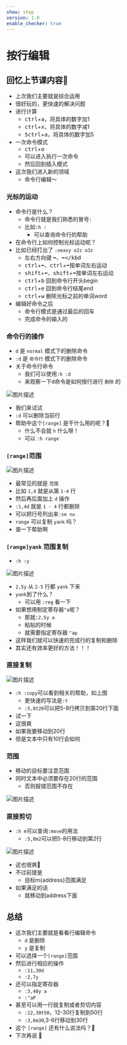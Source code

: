 ```yaml
---
show: step
version: 1.0
enable_checker: true
---
```


# 按行编辑

## 回忆上节课内容🤔


- 上次我们主要就是综合运用
- 很好玩的，更快速的解决问题
- 进行计算
	- <kbd>ctrl</kbd>+<kbd>a</kbd>，将具体的数字加1
 	- <kbd>ctrl</kbd>+<kbd>x</kbd>，将具体的数字减1
 	- <kbd>5</kbd><kbd>ctrl</kbd>+<kbd>a</kbd>，将具体的数字加5
 - 一次命令模式
	- <kbd>ctrl</kbd>+<kbd>o</kbd>
	- 可以进入执行一次命令 
	- 然后回到插入模式
- 这次我们进入新的领域
	- 命令行编辑～

### 光标的运动
- 命令行是什么？
	- 命令行就是我们熟悉的冒号`:`
	- 比如`:h :`
		- 可以查询命令行的帮助
- 在命令行上如何控制光标运动呢？
- 比如已经打出了 `:oeasy o2z o3z`
	- 左右方向键 <kbd>⬅️</kbd>、<kbd>➡️️</kbd
	- <kbd>ctrl</kbd>+<kbd>⬅️</kbd>、<kbd>ctrl</kbd>+<kbd>➡️️</kbd>按单词左右运动
	- <kbd>shift</kbd>+<kbd>⬅️</kbd>、<kbd>shift</kbd>+<kbd>➡️️</kbd>按单词左右运动
	- <kbd>ctrl</kbd>+<kbd>b</kbd> 回到命令行开头begin
	- <kbd>ctrl</kbd>+<kbd>e️</kbd> 回到命令行结尾end
	- <kbd>ctrl</kbd>+<kbd>w</kbd> 删除光标之前的单词word
- 编辑好命令之后
	- 命令行模式是通过最后的回车<CR>
	- 完成命令的输入的

### 命令行的操作

- `d` 是 `normal` 模式下的删除命令
- `:d` 是 `命令行` 模式下的删除命令
- 关于命令行命令
	- 我们可以使用`:h :d`
	- 来观察一下<kbd>d</kbd>命令是如何按行进行 `删除` 的

![图片描述](https://doc.shiyanlou.com/courses/uid1190679-20210201-1612173619112)

- 我们来试试 
- `:d` 可以删除当前行
- 帮助中这个`[range]` 是干什么用的呢？🤔
	- 什么不会就 `h` 什么呀！ 
	- 可以 `:h range`


### `[range]`范围

![图片描述](https://doc.shiyanlou.com/courses/uid1190679-20210201-1612173821588)

- 最常见的就是 `范围`
- 比如 `1,4` 就是从第 `1-4` 行
- 然后再后面加上 `d` 操作
- `:1,4d` 就是 `1 - 4` 行都删除
- 可以把行号列出来`:se nu`
- `range` 可以复制 `yank` 吗？
- 查一下帮助啊

### `[range]yank` 范围复制
- `:h :y`

![图片描述](https://doc.shiyanlou.com/courses/uid1190679-20210201-1612174190249)

- `2,5y` 从 `2-5` 行都 `yank` 下来
- `yank`到了什么？
	- 可以用 `:reg` 看一下
- 如果想用制定寄存器`"a`呢？
	- 那就`:2,5y a`
	- 粘贴的时候
	- 就需要指定寄存器 `"ap`
- 这样我们就可以快速的完成行的复制和删除
- 其实还有效率更好的方法！！！

### 直接复制

![图片描述](https://doc.shiyanlou.com/courses/uid1190679-20210201-1612177212803)

- `:h :copy`可以看到相关的帮助，如上图
	- 更快速的写法是`:t`
	- `:5,8t20`可以把5-8行拷贝到第20行下面
- 试一下
- 这很爽
- 如果我要移动到20行
- 但是文本中只有10行会如何

### 范围

- 移动的目标要注意范围
- 同时文本中必须要存在20行的范围
	- 否则报错范围不存在

![图片描述](https://doc.shiyanlou.com/courses/uid1190679-20211115-1636937241469)

### 直接剪切

- `:h m`可以查询`:move`的用法
	- `:5,8m2`可以把5-8行移动到第2行

![图片描述](https://doc.shiyanlou.com/courses/uid1190679-20210201-1612177212803)

- 这也很爽👊
- 不过前提是
	- 目标m{address}范围满足
- 如果满足的话
	- 就移动到address下面


## 总结

- 这次我们主要就是看看行编辑命令
	- `d` 是删除
	- `y` 是复制
- 可以选择一个`[range]`范围
- 然后进行相应的操作
	- `:11,30d`
 	- `:2,7y`
 - 还可以指定寄存器
 	- `:3,40y a`
 	- `:"aP`
- 甚至可以用一行就复制或者剪切内容
	- `:12,30t50`，12-30行复制到50行
	- `:3,6m30`,3-6行移动到30行
- 这个 `[range]` 还有什么说法吗？🤔
- 下次再说 👋






